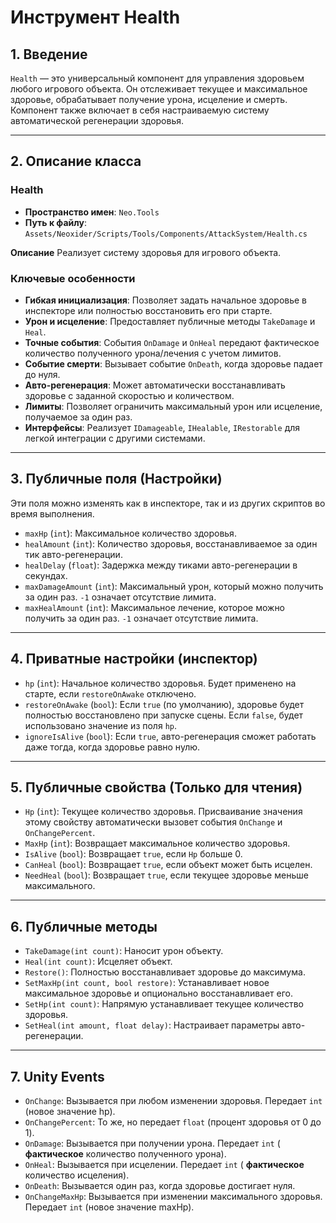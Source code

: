 # Инструмент Health

## 1. Введение

`Health` — это универсальный компонент для управления здоровьем любого игрового объекта. Он отслеживает текущее и максимальное здоровье, обрабатывает получение урона, исцеление и смерть. Компонент также включает в себя настраиваемую систему автоматической регенерации здоровья.

---

## 2. Описание класса

### Health
- **Пространство имен**: `Neo.Tools`
- **Путь к файлу**: `Assets/Neoxider/Scripts/Tools/Components/AttackSystem/Health.cs`

**Описание**
Реализует систему здоровья для игрового объекта.

### Ключевые особенности
- **Гибкая инициализация**: Позволяет задать начальное здоровье в инспекторе или полностью восстановить его при старте.
- **Урон и исцеление**: Предоставляет публичные методы `TakeDamage` и `Heal`.
- **Точные события**: События `OnDamage` и `OnHeal` передают фактическое количество полученного урона/лечения с учетом лимитов.
- **Событие смерти**: Вызывает событие `OnDeath`, когда здоровье падает до нуля.
- **Авто-регенерация**: Может автоматически восстанавливать здоровье с заданной скоростью и количеством.
- **Лимиты**: Позволяет ограничить максимальный урон или исцеление, получаемое за один раз.
- **Интерфейсы**: Реализует `IDamageable`, `IHealable`, `IRestorable` для легкой интеграции с другими системами.

---

## 3. Публичные поля (Настройки)

Эти поля можно изменять как в инспекторе, так и из других скриптов во время выполнения.

- `maxHp` (`int`): Максимальное количество здоровья.
- `healAmount` (`int`): Количество здоровья, восстанавливаемое за один тик авто-регенерации.
- `healDelay` (`float`): Задержка между тиками авто-регенерации в секундах.
- `maxDamageAmount` (`int`): Максимальный урон, который можно получить за один раз. `-1` означает отсутствие лимита.
- `maxHealAmount` (`int`): Максимальное лечение, которое можно получить за один раз. `-1` означает отсутствие лимита.

---

## 4. Приватные настройки (инспектор)

- `hp` (`int`): Начальное количество здоровья. Будет применено на старте, если `restoreOnAwake` отключено.
- `restoreOnAwake` (`bool`): Если `true` (по умолчанию), здоровье будет полностью восстановлено при запуске сцены. Если `false`, будет использовано значение из поля `hp`.
- `ignoreIsAlive` (`bool`): Если `true`, авто-регенерация сможет работать даже тогда, когда здоровье равно нулю.

---

## 5. Публичные свойства (Только для чтения)

- `Hp` (`int`): Текущее количество здоровья. Присваивание значения этому свойству автоматически вызовет события `OnChange` и `OnChangePercent`.
- `MaxHp` (`int`): Возвращает максимальное количество здоровья.
- `IsAlive` (`bool`): Возвращает `true`, если `Hp` больше 0.
- `CanHeal` (`bool`): Возвращает `true`, если объект может быть исцелен.
- `NeedHeal` (`bool`): Возвращает `true`, если текущее здоровье меньше максимального.

---

## 6. Публичные методы

- `TakeDamage(int count)`: Наносит урон объекту.
- `Heal(int count)`: Исцеляет объект.
- `Restore()`: Полностью восстанавливает здоровье до максимума.
- `SetMaxHp(int count, bool restore)`: Устанавливает новое максимальное здоровье и опционально восстанавливает его.
- `SetHp(int count)`: Напрямую устанавливает текущее количество здоровья.
- `SetHeal(int amount, float delay)`: Настраивает параметры авто-регенерации.

---

## 7. Unity Events

- `OnChange`: Вызывается при любом изменении здоровья. Передает `int` (новое значение hp).
- `OnChangePercent`: То же, но передает `float` (процент здоровья от 0 до 1).
- `OnDamage`: Вызывается при получении урона. Передает `int` ( **фактическое** количество полученного урона).
- `OnHeal`: Вызывается при исцелении. Передает `int` ( **фактическое** количество исцеления).
- `OnDeath`: Вызывается один раз, когда здоровье достигает нуля.
- `OnChangeMaxHp`: Вызывается при изменении максимального здоровья. Передает `int` (новое значение maxHp).
